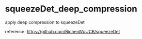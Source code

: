 # squeezeDet_deep_compression
apply deep compression to squeezeDet


reference:
https://github.com/BichenWuUCB/squeezeDet